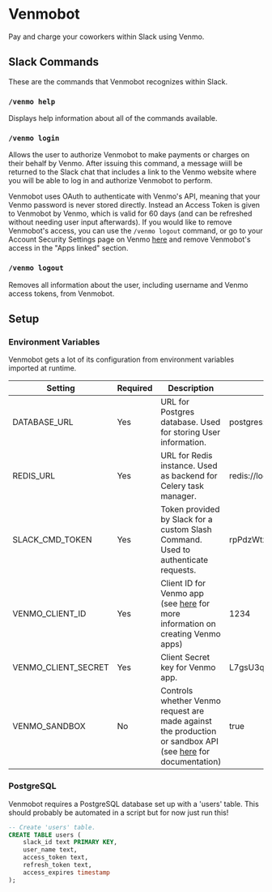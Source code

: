 # Venmobot
Pay and charge your coworkers within Slack using Venmo.

## Slack Commands
These are the commands that Venmobot recognizes within Slack.

### `/venmo help`
Displays help information about all of the commands available.

### `/venmo login`
Allows the user to authorize Venmobot to make payments or charges on their behalf by Venmo. After issuing this command, a message wiill be returned to the Slack chat that includes a link to the Venmo website where you will be able to log in and authorize Venmobot to perform.

Venmobot uses OAuth to authenticate with Venmo's API, meaning that your Venmo password is never stored directly. Instead an Access Token is given to Venmobot by Venmo, which is valid for 60 days (and can be refreshed without needing user input afterwards). If you would like to remove Venmobot's access, you can use the `/venmo logout` command, or go to your Account Security Settings page on Venmo [here](https://venmo.com/account/settings/security) and remove Venmobot's access in the "Apps linked" section.

### `/venmo logout`
Removes all information about the user, including username and Venmo access tokens, from Venmobot.

## Setup
### Environment Variables
Venmobot gets a lot of its configuration from environment variables imported at runtime.

| Setting | Required | Description | Example |
| ------- | -------- | ----------- | ------- |
| DATABASE_URL | Yes | URL for Postgres database. Used for storing User information. | postgres://dtillery:mypassword@localhost/venmobot |
| REDIS_URL | Yes | URL for Redis instance. Used as backend for Celery task manager. | redis://localhost:6379/0 |
| SLACK_CMD_TOKEN | Yes | Token provided by Slack for a custom Slash Command.  Used to authenticate requests. | rpPdzWtxu3BqDZM8bi4r8yfA |
| VENMO_CLIENT_ID | Yes | Client ID for Venmo app (see [here](https://developer.venmo.com/gettingstarted/createapp) for more information on creating Venmo apps)| 1234 |
| VENMO_CLIENT_SECRET | Yes | Client Secret key for Venmo app. | L7gsU3qRTKzZPekYYbvZa9eoQUr9nRpL |
| VENMO_SANDBOX | No | Controls whether Venmo request are made against the production or sandbox API (see [here](https://developer.venmo.com/resources/sandbox) for documentation) | true |

### PostgreSQL
Venmobot requires a PostgreSQL database set up with a 'users' table.  This should
probably be automated in a script but for now just run this!

```sql
-- Create 'users' table.
CREATE TABLE users (
    slack_id text PRIMARY KEY,
    user_name text,
    access_token text,
    refresh_token text,
    access_expires timestamp
);
```
